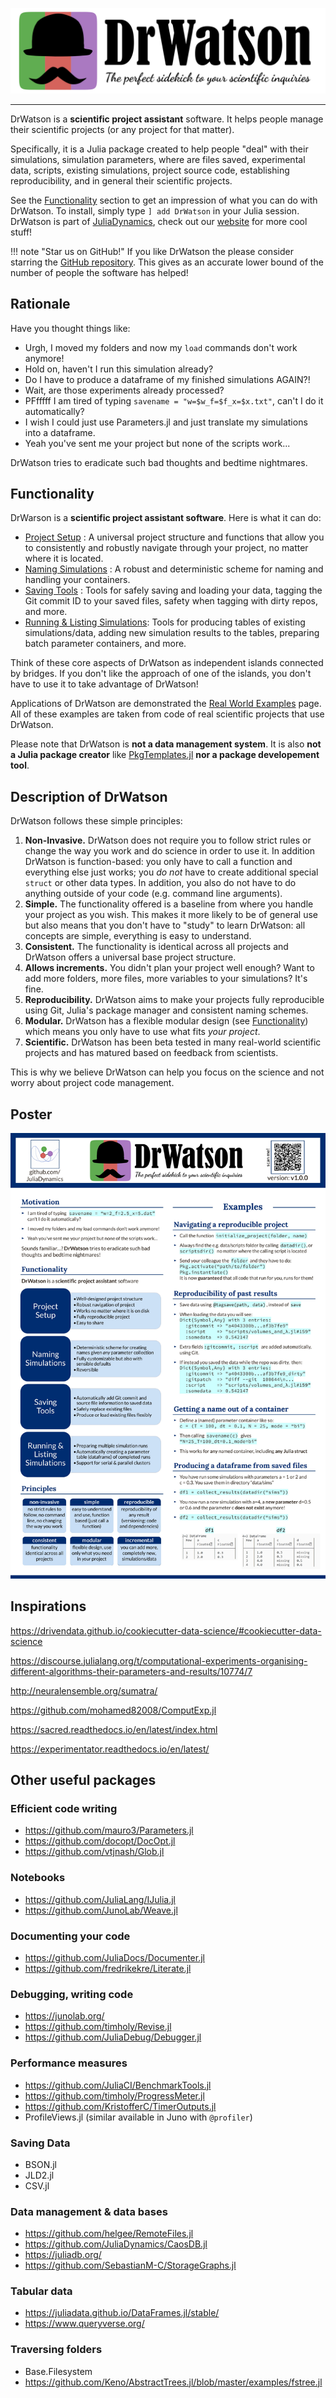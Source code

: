 ![DrWatson](https://github.com/JuliaDynamics/JuliaDynamics/blob/master/videos/drwatson/DrWatson-banner-nobg.png?raw=true)

---

DrWatson is a **scientific project assistant** software.
It helps people manage their scientific projects (or any project for that matter).

Specifically, it is a Julia package created to help people "deal" with their simulations, simulation parameters, where are files saved, experimental data, scripts, existing simulations, project source code, establishing reproducibility, and in general their scientific projects.

See the [Functionality](@ref) section to get an impression of what you can do with DrWatson. To install, simply type `] add DrWatson` in your Julia session.
DrWatson is part of [JuliaDynamics](https://juliadynamics.github.io/JuliaDynamics/), check out our [website](https://juliadynamics.github.io/JuliaDynamics/) for more cool stuff!

!!! note "Star us on GitHub!"
    If you like DrWatson the please consider starring the [GitHub repository](https://github.com/JuliaDynamics/DrWatson.jl). This gives as an accurate lower bound of the number of people the software has helped!

## Rationale
Have you thought things like:

* Urgh, I moved my folders and now my `load` commands don't work anymore!
* Hold on, haven't I run this simulation already?
* Do I have to produce a dataframe of my finished simulations AGAIN?!
* Wait, are those experiments already processed?
* PFfffff I am tired of typing `savename = "w=$w_f=$f_x=$x.txt"`, can't I do it automatically?
* I wish I could just use Parameters.jl and just translate my simulations into a dataframe.
* Yeah you've sent me your project but none of the scripts work...

DrWatson tries to eradicate such bad thoughts and bedtime nightmares.


## Functionality
DrWarson is a **scientific project assistant software**. Here is what it can do:

* [Project Setup](@ref) : A universal project structure and functions that allow you to consistently and robustly navigate through your project, no matter where it is located.
* [Naming Simulations](@ref) : A robust and deterministic scheme for naming and handling your containers.
* [Saving Tools](@ref) : Tools for safely saving and loading your data, tagging the Git commit ID to your saved files, safety when tagging with dirty repos, and more.
* [Running & Listing Simulations](@ref): Tools for producing tables of existing simulations/data, adding new simulation results to the tables, preparing batch parameter containers, and more.

Think of these core aspects of DrWatson as independent islands connected by bridges. If you don't like the approach of one of the islands, you don't have to use it to take advantage of DrWatson!

Applications of DrWatson are demonstrated the [Real World Examples](@ref) page. All of these examples are taken from code of real scientific projects that use DrWatson.

Please note that DrWatson is **not a data management system**.
It is also **not a Julia package creator** like [PkgTemplates.jl](https://github.com/invenia/PkgTemplates.jl) **nor a package developement tool**.

## Description of DrWatson

DrWatson follows these simple principles:

1. **Non-Invasive.** DrWatson does not require you to follow strict rules or change the way you work and do science in order to use it. In addition DrWatson is function-based: you only have to call a function and everything else just works; you *do not* have to create additional special `struct` or other data types. In addition, you also do not have to do anything outside of your code (e.g. command line arguments).
1. **Simple.** The functionality offered is a baseline from where you handle your project as you wish. This makes it more likely to be of general use but also means that you don't have to "study" to learn DrWatson: all concepts are simple, everything is easy to understand.
2. **Consistent.** The functionality is identical across all projects and DrWatson offers a universal base project structure.
3. **Allows increments.** You didn't plan your project well enough? Want to add more folders, more files, more variables to your simulations? It's fine.
5. **Reproducibility.** DrWatson aims to make your projects fully reproducible using Git, Julia's package manager and consistent naming schemes.
6. **Modular.** DrWatson has a flexible modular design (see [Functionality](@ref)) which means you only have to use what fits _your project_.
4. **Scientific.** DrWatson has been beta tested in many real-world scientific projects and has matured based on feedback from scientists.

This is why we believe DrWatson can help you focus on the science and not worry about project code management.

## Poster
![poster DrWatson](https://github.com/JuliaDynamics/JuliaDynamics/blob/master/videos/drwatson/DrWatson-poster-1.0.0.jpg?raw=true)

## Inspirations

https://drivendata.github.io/cookiecutter-data-science/#cookiecutter-data-science

https://discourse.julialang.org/t/computational-experiments-organising-different-algorithms-their-parameters-and-results/10774/7

http://neuralensemble.org/sumatra/

https://github.com/mohamed82008/ComputExp.jl

https://sacred.readthedocs.io/en/latest/index.html

https://experimentator.readthedocs.io/en/latest/

## Other useful packages

### Efficient code writing
* <https://github.com/mauro3/Parameters.jl>
* <https://github.com/docopt/DocOpt.jl>
* <https://github.com/vtjnash/Glob.jl>

### Notebooks
* <https://github.com/JuliaLang/IJulia.jl>
* <https://github.com/JunoLab/Weave.jl>

### Documenting your code
* <https://github.com/JuliaDocs/Documenter.jl>
* <https://github.com/fredrikekre/Literate.jl>

### Debugging, writing code
* <https://junolab.org/>
* <https://github.com/timholy/Revise.jl>
* <https://github.com/JuliaDebug/Debugger.jl>

### Performance measures
* <https://github.com/JuliaCI/BenchmarkTools.jl>
* <https://github.com/timholy/ProgressMeter.jl>
* <https://github.com/KristofferC/TimerOutputs.jl>
* ProfileViews.jl (similar available in Juno with `@profiler`)

### Saving Data
* BSON.jl
* JLD2.jl
* CSV.jl

### Data management & data bases
* <https://github.com/helgee/RemoteFiles.jl>
* <https://github.com/JuliaDynamics/CaosDB.jl>
* <https://juliadb.org/>
* <https://github.com/SebastianM-C/StorageGraphs.jl>

### Tabular data
* <https://juliadata.github.io/DataFrames.jl/stable/>
* <https://www.queryverse.org/>

### Traversing folders
* Base.Filesystem
* <https://github.com/Keno/AbstractTrees.jl/blob/master/examples/fstree.jl>
